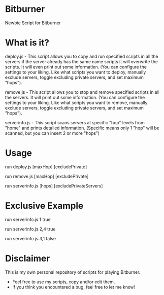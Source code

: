 # Bitburner
Newbie Script for Bitburner

# What is it?
deploy.js - This script allows you to copy and run specified scripts in all the servers if the server already has the same name scripts it will overwrite the scripts. 
It will even print out some information. 
(You can configure the settings to your liking. Like what scripts you want to deploy, manually exclude servers, toggle excluding private servers, and set maximum "hops").

remove.js - This script allows you to stop and remove specified scripts in all the servers. 
It will print out some information. 
(You can configure the settings to your liking. Like what scripts you want to remove, manually exclude servers, toggle excluding private servers, and set maximum "hops").

serverinfo.js - This script scans servers at specific "hop" levels from "home" and prints detailed information. (Specific means only 1 "hop" will be scanned, but you can insert 2 or more "hops")

# Usage
run deploy.js [maxHop] [excludePrivate]

run remove.js [maxHop] [excludePrivate]

run serverinfo.js [hops] [excludePrivateServers]

# Exclusive Example
run serverinfo.js 1 true

run serverinfo.js 2,4 true

run serverinfo.js 3,1 false

# Disclaimer

This is my own personal repository of scripts for playing Bitburner.

* Feel free to use my scripts, copy and/or edit them.
* If you think you encountered a bug, feel free to let me know!
